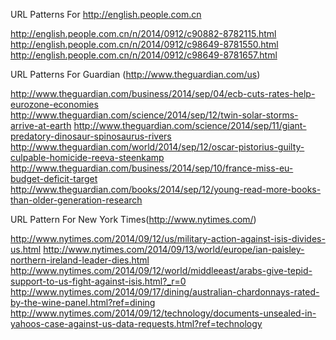 URL Patterns For http://english.people.com.cn

http://english.people.com.cn/n/2014/0912/c90882-8782115.html
http://english.people.com.cn/n/2014/0912/c98649-8781550.html
http://english.people.com.cn/n/2014/0912/c98649-8781657.html


URL Patterns For Guardian (http://www.theguardian.com/us)

http://www.theguardian.com/business/2014/sep/04/ecb-cuts-rates-help-eurozone-economies
http://www.theguardian.com/science/2014/sep/12/twin-solar-storms-arrive-at-earth
http://www.theguardian.com/science/2014/sep/11/giant-predatory-dinosaur-spinosaurus-rivers
http://www.theguardian.com/world/2014/sep/12/oscar-pistorius-guilty-culpable-homicide-reeva-steenkamp
http://www.theguardian.com/business/2014/sep/10/france-miss-eu-budget-deficit-target
http://www.theguardian.com/books/2014/sep/12/young-read-more-books-than-older-generation-research


URL Pattern For New York Times(http://www.nytimes.com/)

http://www.nytimes.com/2014/09/12/us/military-action-against-isis-divides-us.html
http://www.nytimes.com/2014/09/13/world/europe/ian-paisley-northern-ireland-leader-dies.html
http://www.nytimes.com/2014/09/12/world/middleeast/arabs-give-tepid-support-to-us-fight-against-isis.html?_r=0
http://www.nytimes.com/2014/09/17/dining/australian-chardonnays-rated-by-the-wine-panel.html?ref=dining
http://www.nytimes.com/2014/09/12/technology/documents-unsealed-in-yahoos-case-against-us-data-requests.html?ref=technology







